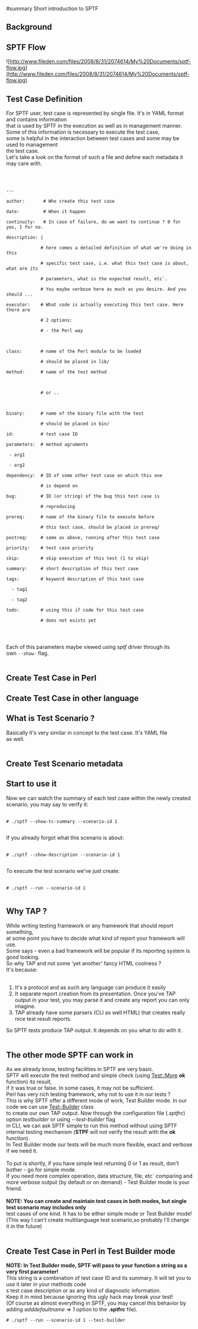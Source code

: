 ﻿#summary Short introduction to SPTF



## Background ##

## SPTF Flow ##

![http://www.fileden.com/files/2008/8/31/2074614/My%20Documents/sptf-flow.jpg](http://www.fileden.com/files/2008/8/31/2074614/My%20Documents/sptf-flow.jpg)

## Test Case Definition ##

For SPTF user, test case is represented by single file. It's in YAML format and contains
information<br>that is used by SPTF in the execution as well as in management manner.<br>
Some of this information is necessary to execute the test case,<br>
some is helpful in the interaction between test cases and some may be used to management<br>
the test case.<br>
Let's take a look on the format of such a file and define each metadata it may care with.<br>
<br>
<pre><code><br>
---<br>
author:       # Who create this test case<br>
date:         # When it happen <br>
continuity:   # In case of failure, do we want to continue ? 0 for yes, 1 for no.<br>
description: |<br>
             # here comes a detailed definition of what we're doing in this<br>
             # specific test case, i.e. what this test case is about, what are its<br>
             # parameters, what is the expected result, etc`.<br>
             # You maybe verbose here as much as you desire. And you should ...<br>
executor:    # What code is actually executing this test case. Here there are<br>
             # 2 options:<br>
             # - the Perl way<br>
			 <br>
class:       # name of the Perl module to be loaded<br>
             # should be placed in lib/<br>
method:      # name of the test method<br>
  <br>
             # or ..<br>
<br>
binary:      # name of the binary file with the test<br>
             # should be placed in bin/<br>
id:          # test case ID<br>
parameters:  # method agruments<br>
 - arg1<br>
 - arg2<br>
dependency:  # ID of some other test case on which this one<br>
             # is depend on<br>
bug:         # ID (or string) of the bug this test case is<br>
             # reproducing<br>
prereq:      # name of the binary file to execute before<br>
             # this test case, should be placed in prereq/<br>
postreq:     # same as above, running after this test case<br>
priority:    # test case priority<br>
skip:        # skip execution of this test (1 to skip)<br>
summary:     # short description of this test case<br>
tags:        # keyword description of this test case<br>
  - tag1<br>
  - tag2<br>
todo:        # using this if code for this test case<br>
             # does not exists yet<br>
<br>
</code></pre>

Each of this parameters maybe viewed using <i>sptf</i> driver through its<br>
own <code>--show-</code> flag.<br>
<br>
<h2>Create Test Case in Perl</h2>

<h2>Create Test Case in other language</h2>

<h2>What is Test Scenario ?</h2>

Basically it's very similar in concept to the test case. It's YAML file<br>
as well.<br>
<br>
<h2>Create Test Scenario metadata</h2>

<h2>Start to use it</h2>

Now we can watch the summary of each test case within the newly created<br>
scenario, you may say to verify it:<br>
<br>
<pre><code># ./sptf --show-tc-summary --scenario-id 1<br>
</code></pre>

If you already forgot what this scenario is about:<br>
<br>
<pre><code># ./sptf --show-description --scenario-id 1<br>
</code></pre>

To execute the test scenario we've just create:<br>
<br>
<pre><code># ./sptf --run --scenario-id 1<br>
</code></pre>

<h2>Why TAP ?</h2>

While writing testing framework or any framework that should report something,<br>at some point you have to decide what kind of report your framework will use.<br>
Some says - even a bad framework will be popular if its reporting system is good looking.<br> So why TAP and not some 'yet another' fancy HTML coolness ?<br>
It's because:<br>
<br>
<ol><li>It's a protocol and as such any language can produce it easily<br>
</li><li>It separate report creation from its presentation. Once you've TAP output in your test, you may parse it and create any report you can only imagine.<br>
</li><li>TAP already have some parsers (CLI as well HTML) that creates really nice test result reports.</li></ol>

So SPTF tests produce TAP output. It depends on you what to do with it.<br>
<br>
<h2>The other mode SPTF can work in</h2>

As we already know, testing facilities in SPTF are very basic.<br>SPTF will execute the test method and simple check (using <a href='http://cpan.uwinnipeg.ca/htdocs/Test-Simple/Test/More.html'>Test::More</a> <b>ok</b> function) its result,<br>if it was true or false. In some cases, it may not be sufficient.<br>Perl has very rich testing framework, why not to use it in our tests ?<br>
This is why SPTF offer a different mode of work, Test Builder mode. In our code we can use <a href='http://cpan.uwinnipeg.ca/htdocs/Test-Simple/Test/Builder.html'>Test::Builder</a> class<br>to create our own TAP output. Now through the configuration file (<i>.sptfrc</i>) option <i>testbuilder</i> or using <i>--test-builder</i> flag<br> in CLI, we can ask SPTF simple to run this method without using SPTF internal testing mechanism (<b>STPF</b> will not verify the result with the <b>ok</b> function).<br>In Test Builder mode our tests will be much more flexible, exact and verbose if we need it.<br>
<br>
To put is shortly, if you have simple test returning 0 or 1 as result, don't bother - go for simple mode.<br>If you need more complex operation, data structure, file, etc` comparing and more verbose output (by default or on demand) - Test Builder mode is your friend.<br>
<br>
<b>NOTE: You can create and maintain test cases in both modes, but single test scenario may includes only</b><br>test cases of one kind. It has to be either simple mode or Test Builder mode!<br>(This way I can't create multilanguage test scenario,so probably I'll change it in the future)<br>
<br>
<h2>Create Test Case in Perl in Test Builder mode</h2>

<b>NOTE: In Test Builder mode, SPTF will pass to your function a string as a very first parameter!</b><br>This string is a combination of test case ID and its summary. It will let you to use it later in your methods code<br>s test case description or as any kind of diagnostic information.<br>Keep it in mind because ignoring this ugly hack may break your test!<br>(Of course as almost everything in SPTF, you may cancel this behavior by adding <i>adddefaultname => 1</i> option to the <b>.sptfrc</b> file).<br>
<pre><code># ./sptf --run --scenario-id 1 --test-builder <br>
</code></pre>